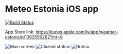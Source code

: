 # Meteo Estonia iOS app

[![Build Status](https://app.bitrise.io/app/4c2ca9a95cb0fa1a/status.svg?token=yK2W9ce8WcVXquFTJgpX0w&branch=master)](https://app.bitrise.io/app/4c2ca9a95cb0fa1a)

App Store link: https://itunes.apple.com/lv/app/weather-estonia/id1363556262?mt=8

![Main screen]()
![Clicked station]()
![Ruhnu]()
